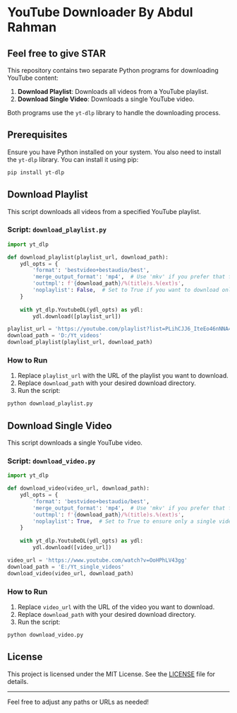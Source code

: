 # YouTube Downloader By Abdul Rahman

## Feel free to give STAR 

This repository contains two separate Python programs for downloading YouTube content:

1. **Download Playlist**: Downloads all videos from a YouTube playlist.
2. **Download Single Video**: Downloads a single YouTube video.

Both programs use the `yt-dlp` library to handle the downloading process.

## Prerequisites

Ensure you have Python installed on your system. You also need to install the `yt-dlp` library. You can install it using pip:

```bash
pip install yt-dlp
```

## Download Playlist

This script downloads all videos from a specified YouTube playlist.

### Script: `download_playlist.py`

```python
import yt_dlp

def download_playlist(playlist_url, download_path):
    ydl_opts = {
        'format': 'bestvideo+bestaudio/best',
        'merge_output_format': 'mp4',  # Use 'mkv' if you prefer that format
        'outtmpl': f'{download_path}/%(title)s.%(ext)s',
        'noplaylist': False,  # Set to True if you want to download only a single video
    }
    
    with yt_dlp.YoutubeDL(ydl_opts) as ydl:
        ydl.download([playlist_url])

playlist_url = 'https://youtube.com/playlist?list=PLihCJJ6_IteEo46nNNA4ksZw7ITDQ7nkS'
download_path = 'D:/Yt_videos'
download_playlist(playlist_url, download_path)
```

### How to Run

1. Replace `playlist_url` with the URL of the playlist you want to download.
2. Replace `download_path` with your desired download directory.
3. Run the script:

```bash
python download_playlist.py
```

## Download Single Video

This script downloads a single YouTube video.

### Script: `download_video.py`

```python
import yt_dlp

def download_video(video_url, download_path):
    ydl_opts = {
        'format': 'bestvideo+bestaudio/best',
        'merge_output_format': 'mp4',  # Use 'mkv' if you prefer that format
        'outtmpl': f'{download_path}/%(title)s.%(ext)s',
        'noplaylist': True,  # Set to True to ensure only a single video is downloaded
    }
    
    with yt_dlp.YoutubeDL(ydl_opts) as ydl:
        ydl.download([video_url])

video_url = 'https://www.youtube.com/watch?v=OoHPhLV43gg'
download_path = 'E:/Yt_single_videos'
download_video(video_url, download_path)
```

### How to Run

1. Replace `video_url` with the URL of the video you want to download.
2. Replace `download_path` with your desired download directory.
3. Run the script:

```bash
python download_video.py
```

## License

This project is licensed under the MIT License. See the [LICENSE](LICENSE) file for details.

---

Feel free to adjust any paths or URLs as needed!
